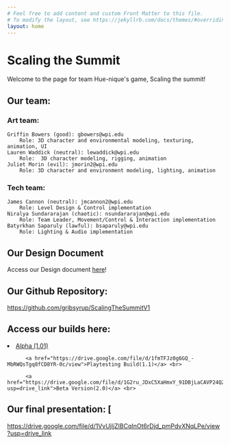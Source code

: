 ```yaml
---
# Feel free to add content and custom Front Matter to this file.
# To modify the layout, see https://jekyllrb.com/docs/themes/#overriding-theme-defaults
layout: home
---
```


<head>
    <link rel="stylesheet" type="text/css" href="style.css"/>
    <meta name="viewport" content="width=device-width, user-scalable=no" />
</head>

# Scaling the Summit 

Welcome to the page for team Hue-nique's game, Scaling the summit! 

## Our team: 

### Art team:

    Griffin Bowers (good): gbowers@wpi.edu
        Role: 3D character and environmental modeling, texturing, animation, UI
    Lauren Waddick (neutral): lewaddick@wpi.edu
        Role:  3D character modeling, rigging, animation 
    Juliet Morin (evil): jmorin2@wpi.edu 
        Role: 3D character and environment modeling, lighting, animation


### Tech team: 

    James Cannon (neutral): jmcannon2@wpi.edu 
        Role: Level Design & Control implementation
    Niralya Sundararajan (chaotic): nsundararajan@wpi.edu 
        Role: Team Leader, Movement/Control & Interaction implementation
    Batyrkhan Saparuly (lawful): bsaparuly@wpi.edu 
        Role: Lighting & Audio implementation

## Our Design Document 
Access our Design document 
<a href="Treatment Document Hue-nique.pdf" download>here</a>!


## Our Github Repository: 
<a href="https://github.com/gribsyrup/ScalingTheSummitV1">https://github.com/gribsyrup/ScalingTheSummitV1</a>

## Access our builds here: 
 <li class="masthead__menu-item">
          <a href="https://drive.google.com/file/d/1rJrmttYvztLaZa7GagtL2kpGVIVJQUJZ/view?usp=sharing">Alpha (1.01)</a> <br>  
     
          <a href="https://drive.google.com/file/d/1fmTFJz0g6GQ_-MbRWQsTgq8fCD8YR-0c/view">Playtesting Build(1.1)</a> <br>  

          <a href="https://drive.google.com/file/d/1G2ru_JDxC5XaHmxY_91DBjLaCAVP24QZ/view?usp=drive_link">Beta Version(2.0)</a> <br>  
</li>

## Our final presentation: [
https://drive.google.com/file/d/1VvUjljZIBCqInOt6rDjd_pmPdvXNqLPe/view?usp=drive_link
